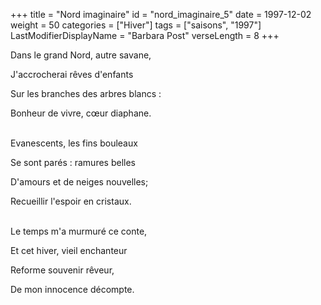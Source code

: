 +++
title = "Nord imaginaire"
id = "nord_imaginaire_5"
date = 1997-12-02
weight = 50
categories = ["Hiver"]
tags = ["saisons", "1997"]
LastModifierDisplayName = "Barbara Post"
verseLength = 8
+++

Dans le grand Nord, autre savane,

J'accrocherai rêves d'enfants

Sur les branches des arbres blancs :

Bonheur de vivre, cœur diaphane.

 \
Evanescents, les fins bouleaux

Se sont parés : ramures belles

D'amours et de neiges nouvelles;

Recueillir l'espoir en cristaux.

 \
Le temps m'a murmuré ce conte,

Et cet hiver, vieil enchanteur

Reforme souvenir rêveur,

De mon innocence décompte.

